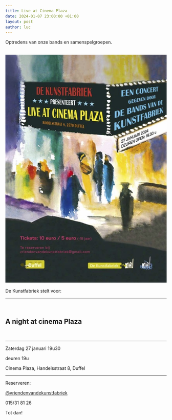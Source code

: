 ```yaml
---
title: Live at Cinema Plaza
date: 2024-01-07 23:00:00 +01:00
layout: post
author: luc
---
```


<p>Optredens van onze bands en samenspelgroepen.</p>

<br>

<div>
  <div class="optreden">
    <div class="optreden__img">
      <img src="/assets/img/affiche-plaza-270124.jpg" alt="">
    </div>
    <div class="optreden__content">
      <p>De Kunstfabriek stelt voor:</p>
      <hr>
      <br>
      <h2>A night at cinema Plaza</h2>
      <br>
      <hr>
      <p>Zaterdag 27 januari 19u30</p>
      <p>deuren 19u</p>
      <p>Cinema Plaza, Handelsstraat 8, Duffel</p>
      <hr>
      <!--
      <p>Kaarten: &#128; 8 / &#128; 5 (-18 jaar)</p>
      -->
      <p>Reserveren:</p>
      <a href="mailto:vriendenvandekunstfabriek@gmail.com">&#64;vriendenvandekunstfabriek</a>
      <p>015/31 81 26</p>
    </div>
  </div>
</div>


Tot dan!

